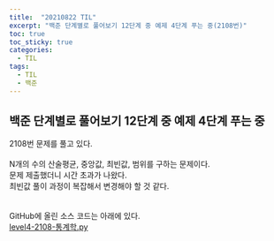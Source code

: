 ```yaml
---
title:  "20210822 TIL"
excerpt: "백준 단계별로 풀어보기 12단계 중 예제 4단계 푸는 중(2108번)"
toc: true
toc_sticky: true
categories:
  - TIL
tags:
  - TIL
  - 백준
---
```


## 백준 단계별로 풀어보기 12단계 중 예제 4단계 푸는 중  
2108번 문제를 풀고 있다.  
<br>
N개의 수의 산술평균, 중앙값, 최빈값, 범위를 구하는 문제이다.  
문제 제출했더니 시간 초과가 나왔다.  
최빈값 풀이 과정이 복잡해서 변경해야 할 것 같다.  
<br>
<br>
GitHub에 올린 소스 코드는 아래에 있다.  
[level4-2108-통계학.py](https://github.com/leeryeongsong/baekjoon-step-by-step-python3/blob/main/step12/level4-2108-%ED%86%B5%EA%B3%84%ED%95%99.py)  
<br>
